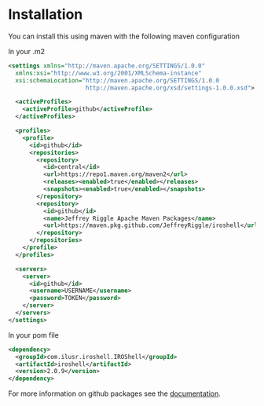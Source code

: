 # Installation
You can install this using maven with the following maven configuration

In your .m2
```xml
<settings xmlns="http://maven.apache.org/SETTINGS/1.0.0"
  xmlns:xsi="http://www.w3.org/2001/XMLSchema-instance"
  xsi:schemaLocation="http://maven.apache.org/SETTINGS/1.0.0
                      http://maven.apache.org/xsd/settings-1.0.0.xsd">

  <activeProfiles>
    <activeProfile>github</activeProfile>
  </activeProfiles>

  <profiles>
    <profile>
      <id>github</id>
      <repositories>
        <repository>
          <id>central</id>
          <url>https://repo1.maven.org/maven2</url>
          <releases><enabled>true</enabled></releases>
          <snapshots><enabled>true</enabled></snapshots>
        </repository>
        <repository>
  		  <id>github</id>
  		  <name>Jeffrey Riggle Apache Maven Packages</name>
  		  <url>https://maven.pkg.github.com/JeffreyRiggle/iroshell</url>
  	    </repository>
      </repositories>
    </profile>
  </profiles>

  <servers>
    <server>
      <id>github</id>
      <username>USERNAME</username>
      <password>TOKEN</password>
    </server>
  </servers>
</settings>
```

In your pom file
```xml
<dependency>
  <groupId>com.ilusr.iroshell.IROShell</groupId>
  <artifactId>iroshell</artifactId>
  <version>2.0.9</version>
</dependency>
```

For more information on github packages see the [documentation](https://help.github.com/en/packages/using-github-packages-with-your-projects-ecosystem/configuring-apache-maven-for-use-with-github-packages#installing-a-package).